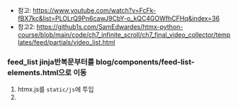 - 참고: https://www.youtube.com/watch?v=FcFk-fBX7kc&list=PLOLrQ9Pn6cawJ9CbY-o_kQC4GOWfhCFHq&index=36
- 참고2: https://github1s.com/SamEdwardes/htmx-python-course/blob/main/code/ch7_infinite_scroll/ch7_final_video_collector/templates/feed/partials/video_list.html

### feed_list jinja반복문부터를 blog/components/feed-list-elements.html으로 이동


1. htmx.js를 `static/js`에 투입
2. 